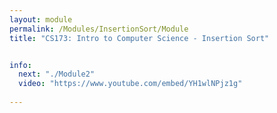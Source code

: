 ```yaml
---
layout: module
permalink: /Modules/InsertionSort/Module
title: "CS173: Intro to Computer Science - Insertion Sort"


info:
  next: "./Module2"
  video: "https://www.youtube.com/embed/YH1wlNPjz1g"
  
---
```

